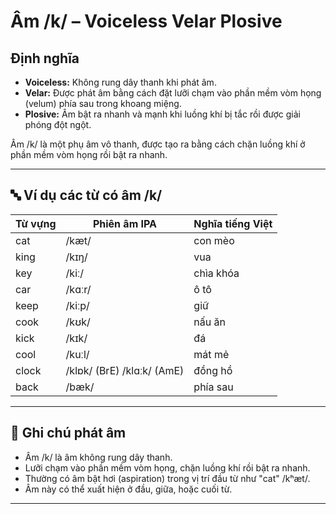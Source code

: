 # Âm /k/ – Voiceless Velar Plosive

## Định nghĩa
- **Voiceless:** Không rung dây thanh khi phát âm.
- **Velar:** Được phát âm bằng cách đặt lưỡi chạm vào phần mềm vòm họng (velum) phía sau trong khoang miệng.
- **Plosive:** Âm bật ra nhanh và mạnh khi luồng khí bị tắc rồi được giải phóng đột ngột.

Âm /k/ là một phụ âm vô thanh, được tạo ra bằng cách chặn luồng khí ở phần mềm vòm họng rồi bật ra nhanh.

---

## 🔤 Ví dụ các từ có âm /k/

| Từ vựng    | Phiên âm IPA  | Nghĩa tiếng Việt         |
|------------|----------------|--------------------------|
| cat        | /kæt/          | con mèo                  |
| king       | /kɪŋ/          | vua                      |
| key        | /kiː/          | chìa khóa                |
| car        | /kɑːr/         | ô tô                     |
| keep       | /kiːp/         | giữ                      |
| cook       | /kʊk/          | nấu ăn                   |
| kick       | /kɪk/          | đá                       |
| cool       | /kuːl/         | mát mẻ                   |
| clock      | /klɒk/ (BrE) /klɑːk/ (AmE) | đồng hồ         |
| back       | /bæk/          | phía sau                 |

---

## 📌 Ghi chú phát âm
- Âm /k/ là âm không rung dây thanh.
- Lưỡi chạm vào phần mềm vòm họng, chặn luồng khí rồi bật ra nhanh.
- Thường có âm bật hơi (aspiration) trong vị trí đầu từ như "cat" /kʰæt/.
- Âm này có thể xuất hiện ở đầu, giữa, hoặc cuối từ.

---
 